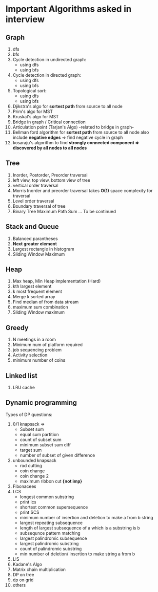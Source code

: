 # Important Algorithms asked in interview 
## Graph
1. dfs 
2. bfs
3. Cycle detection in undirected graph:
    * using dfs 
    * using bfs 
4. Cycle detection in directed graph:
    * using dfs
    * using bfs
5. Topological sort:
    * using dfs
    * using bfs 
6. Djikstra's algo for **sortest path** from source to all node 
7. Prim's algo for MST
8. Kruskal's algo for MST
9. Bridge in graph / Critical connection 
10. Articulation point (Tarjan's Algo) -related to bridge in graph-
11. Bellman ford algorithm for **sortest path** from source to all node also include **negative edges** => find negative cycle in graph 
12. kosaraju's algorithm to find **strongly connected component => discovered by all nodes to all nodes** 


## Tree
1. Inorder, Postorder, Preorder traversal 
2. left view, top view, bottom view of tree
3. vertical order traversal 
4. Morris Inorder and preorder traversal takes **O(1)** space complexity for traversal 
5. Level order traversal 
6. Boundary traversal of tree 
7. Binary Tree Maximum Path Sum
... To be continued

## Stack and Queue
1. Balanced parantheses 
2. **Next greater element**
3. Largest rectangle in histogram 
4. Sliding Window Maximum 


## Heap 
1. Max heap, Min Heap implementation (Hard)
2. kth largest element 
3. k most frequent element 
4. Merge k sorted array 
5. Find median of from data stream    
6. maximum sum combination 
7. Sliding Window maximum


## Greedy 
1. N meetings in a room 
2. Minimum num of platform required 
3. job sequencing problem 
4. Activity selection 
5. minimum number of coins 


## Linked list 
1. LRU cache 

## Dynamic programming 
Types of DP questions: 
1. 0/1 knapsack =>
    * Subset sum 
    * equal sum partition 
    * count of subset sum 
    * minimum subset sum diff
    * target sum 
    * number of subset of given difference 
2. unbounded knapsack
    * rod cutting 
    * coin change 
    * coin change 2
    * maximum ribbon cut **{not imp}**
3. Fibonacees
4. LCS
    * longest common substring 
    * print lcs 
    * shortest common supersequence 
    * print SCS
    * minimum number of insertion and deletion to make a from b string 
    * largest repeating subsequence 
    * length of largest subsequence of a which is a substring is b 
    * subsequnce pattern matching 
    * largest palindromic subsequence 
    * largest palindromic substring 
    * count of palindromic substring 
    * min number of deletion/ insertion to make string a from b 
5. LIS
6. Kadane's Algo 
7. Matrix chain multiplication 
8. DP on tree
9. dp on grid
10. others 